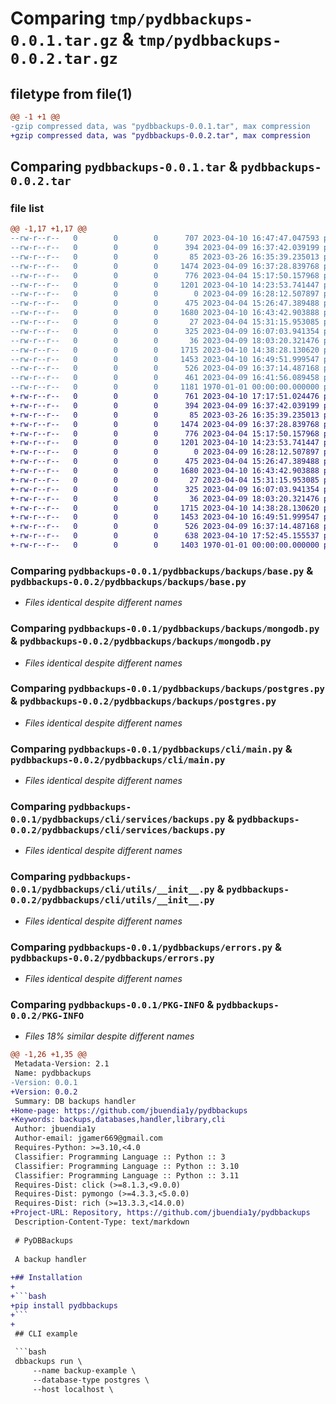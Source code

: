 # Comparing `tmp/pydbbackups-0.0.1.tar.gz` & `tmp/pydbbackups-0.0.2.tar.gz`

## filetype from file(1)

```diff
@@ -1 +1 @@
-gzip compressed data, was "pydbbackups-0.0.1.tar", max compression
+gzip compressed data, was "pydbbackups-0.0.2.tar", max compression
```

## Comparing `pydbbackups-0.0.1.tar` & `pydbbackups-0.0.2.tar`

### file list

```diff
@@ -1,17 +1,17 @@
--rw-r--r--   0        0        0      707 2023-04-10 16:47:47.047593 pydbbackups-0.0.1/README.md
--rw-r--r--   0        0        0      394 2023-04-09 16:37:42.039199 pydbbackups-0.0.1/pydbbackups/__init__.py
--rw-r--r--   0        0        0       85 2023-03-26 16:35:39.235013 pydbbackups-0.0.1/pydbbackups/backups/__init__.py
--rw-r--r--   0        0        0     1474 2023-04-09 16:37:28.839768 pydbbackups-0.0.1/pydbbackups/backups/base.py
--rw-r--r--   0        0        0      776 2023-04-04 15:17:50.157968 pydbbackups-0.0.1/pydbbackups/backups/mongodb.py
--rw-r--r--   0        0        0     1201 2023-04-10 14:23:53.741447 pydbbackups-0.0.1/pydbbackups/backups/postgres.py
--rw-r--r--   0        0        0        0 2023-04-09 16:28:12.507897 pydbbackups-0.0.1/pydbbackups/cli/__init__.py
--rw-r--r--   0        0        0      475 2023-04-04 15:26:47.389488 pydbbackups-0.0.1/pydbbackups/cli/config.py
--rw-r--r--   0        0        0     1680 2023-04-10 16:43:42.903888 pydbbackups-0.0.1/pydbbackups/cli/main.py
--rw-r--r--   0        0        0       27 2023-04-04 15:31:15.953085 pydbbackups-0.0.1/pydbbackups/cli/models/__init__.py
--rw-r--r--   0        0        0      325 2023-04-09 16:07:03.941354 pydbbackups-0.0.1/pydbbackups/cli/models/backup_data.py
--rw-r--r--   0        0        0       36 2023-04-09 18:03:20.321476 pydbbackups-0.0.1/pydbbackups/cli/services/__init__.py
--rw-r--r--   0        0        0     1715 2023-04-10 14:38:28.130620 pydbbackups-0.0.1/pydbbackups/cli/services/backups.py
--rw-r--r--   0        0        0     1453 2023-04-10 16:49:51.999547 pydbbackups-0.0.1/pydbbackups/cli/utils/__init__.py
--rw-r--r--   0        0        0      526 2023-04-09 16:37:14.487168 pydbbackups-0.0.1/pydbbackups/errors.py
--rw-r--r--   0        0        0      461 2023-04-09 16:41:56.089458 pydbbackups-0.0.1/pyproject.toml
--rw-r--r--   0        0        0     1181 1970-01-01 00:00:00.000000 pydbbackups-0.0.1/PKG-INFO
+-rw-r--r--   0        0        0      761 2023-04-10 17:17:51.024476 pydbbackups-0.0.2/README.md
+-rw-r--r--   0        0        0      394 2023-04-09 16:37:42.039199 pydbbackups-0.0.2/pydbbackups/__init__.py
+-rw-r--r--   0        0        0       85 2023-03-26 16:35:39.235013 pydbbackups-0.0.2/pydbbackups/backups/__init__.py
+-rw-r--r--   0        0        0     1474 2023-04-09 16:37:28.839768 pydbbackups-0.0.2/pydbbackups/backups/base.py
+-rw-r--r--   0        0        0      776 2023-04-04 15:17:50.157968 pydbbackups-0.0.2/pydbbackups/backups/mongodb.py
+-rw-r--r--   0        0        0     1201 2023-04-10 14:23:53.741447 pydbbackups-0.0.2/pydbbackups/backups/postgres.py
+-rw-r--r--   0        0        0        0 2023-04-09 16:28:12.507897 pydbbackups-0.0.2/pydbbackups/cli/__init__.py
+-rw-r--r--   0        0        0      475 2023-04-04 15:26:47.389488 pydbbackups-0.0.2/pydbbackups/cli/config.py
+-rw-r--r--   0        0        0     1680 2023-04-10 16:43:42.903888 pydbbackups-0.0.2/pydbbackups/cli/main.py
+-rw-r--r--   0        0        0       27 2023-04-04 15:31:15.953085 pydbbackups-0.0.2/pydbbackups/cli/models/__init__.py
+-rw-r--r--   0        0        0      325 2023-04-09 16:07:03.941354 pydbbackups-0.0.2/pydbbackups/cli/models/backup_data.py
+-rw-r--r--   0        0        0       36 2023-04-09 18:03:20.321476 pydbbackups-0.0.2/pydbbackups/cli/services/__init__.py
+-rw-r--r--   0        0        0     1715 2023-04-10 14:38:28.130620 pydbbackups-0.0.2/pydbbackups/cli/services/backups.py
+-rw-r--r--   0        0        0     1453 2023-04-10 16:49:51.999547 pydbbackups-0.0.2/pydbbackups/cli/utils/__init__.py
+-rw-r--r--   0        0        0      526 2023-04-09 16:37:14.487168 pydbbackups-0.0.2/pydbbackups/errors.py
+-rw-r--r--   0        0        0      638 2023-04-10 17:52:45.155537 pydbbackups-0.0.2/pyproject.toml
+-rw-r--r--   0        0        0     1403 1970-01-01 00:00:00.000000 pydbbackups-0.0.2/PKG-INFO
```

### Comparing `pydbbackups-0.0.1/pydbbackups/backups/base.py` & `pydbbackups-0.0.2/pydbbackups/backups/base.py`

 * *Files identical despite different names*

### Comparing `pydbbackups-0.0.1/pydbbackups/backups/mongodb.py` & `pydbbackups-0.0.2/pydbbackups/backups/mongodb.py`

 * *Files identical despite different names*

### Comparing `pydbbackups-0.0.1/pydbbackups/backups/postgres.py` & `pydbbackups-0.0.2/pydbbackups/backups/postgres.py`

 * *Files identical despite different names*

### Comparing `pydbbackups-0.0.1/pydbbackups/cli/main.py` & `pydbbackups-0.0.2/pydbbackups/cli/main.py`

 * *Files identical despite different names*

### Comparing `pydbbackups-0.0.1/pydbbackups/cli/services/backups.py` & `pydbbackups-0.0.2/pydbbackups/cli/services/backups.py`

 * *Files identical despite different names*

### Comparing `pydbbackups-0.0.1/pydbbackups/cli/utils/__init__.py` & `pydbbackups-0.0.2/pydbbackups/cli/utils/__init__.py`

 * *Files identical despite different names*

### Comparing `pydbbackups-0.0.1/pydbbackups/errors.py` & `pydbbackups-0.0.2/pydbbackups/errors.py`

 * *Files identical despite different names*

### Comparing `pydbbackups-0.0.1/PKG-INFO` & `pydbbackups-0.0.2/PKG-INFO`

 * *Files 18% similar despite different names*

```diff
@@ -1,26 +1,35 @@
 Metadata-Version: 2.1
 Name: pydbbackups
-Version: 0.0.1
+Version: 0.0.2
 Summary: DB backups handler
+Home-page: https://github.com/jbuendia1y/pydbbackups
+Keywords: backups,databases,handler,library,cli
 Author: jbuendia1y
 Author-email: jgamer669@gmail.com
 Requires-Python: >=3.10,<4.0
 Classifier: Programming Language :: Python :: 3
 Classifier: Programming Language :: Python :: 3.10
 Classifier: Programming Language :: Python :: 3.11
 Requires-Dist: click (>=8.1.3,<9.0.0)
 Requires-Dist: pymongo (>=4.3.3,<5.0.0)
 Requires-Dist: rich (>=13.3.3,<14.0.0)
+Project-URL: Repository, https://github.com/jbuendia1y/pydbbackups
 Description-Content-Type: text/markdown
 
 # PyDBBackups
 
 A backup handler
 
+## Installation
+
+```bash
+pip install pydbbackups
+```
+
 ## CLI example
 
 ```bash
 dbbackups run \
     --name backup-example \
     --database-type postgres \
     --host localhost \
```

